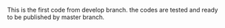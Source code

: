 This is the first code from develop branch.
the codes are tested and ready to be published by master branch.
